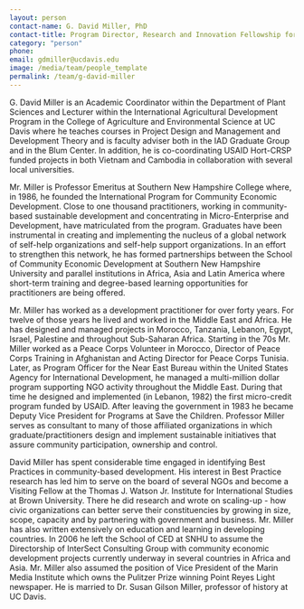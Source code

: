 ```yaml
---
layout: person
contact-name: G. David Miller, PhD
contact-title: Program Director, Research and Innovation Fellowship for Agriculture (RIFA) Director, PACE Academic Coordinator and Lecturer
category: "person"
phone: 
email: gdmiller@ucdavis.edu
image: /media/team/people_template
permalink: /team/g-david-miller
---
```


G. David Miller is an Academic Coordinator within the Department of Plant Sciences and Lecturer within the International Agricultural Development Program in the College of Agriculture and Environmental Science at UC Davis where he teaches courses in Project Design and Management and Development Theory and is faculty adviser both in the IAD Graduate Group and in the Blum Center. In addition, he is co-coordinating USAID Hort-CRSP funded projects in both Vietnam and Cambodia in collaboration with several local universities.
 
Mr. Miller is Professor Emeritus at Southern New Hampshire College where,  in 1986, he founded the International Program for Community Economic Development. Close to one thousand practitioners, working in community-based sustainable development and concentrating in Micro-Enterprise and Development, have matriculated from the program. Graduates have been instrumental in creating and implementing the nucleus of a global network of self-help organizations and self-help support organizations. In an effort to strengthen this network, he has formed partnerships between the School of Community Economic Development at Southern New Hampshire University and parallel institutions in Africa, Asia and Latin America where short-term training and degree-based learning opportunities for practitioners are being offered.  

Mr. Miller has worked as a development practitioner for over forty years. For twelve of those years he lived and worked in the Middle East and Africa. He has designed and managed projects in Morocco, Tanzania, Lebanon, Egypt, Israel, Palestine and throughout Sub-Saharan Africa. Starting in the 70s Mr. Miller worked as a Peace Corps Volunteer in Morocco, Director of Peace Corps Training in Afghanistan and Acting Director for Peace Corps Tunisia. Later, as Program Officer for the Near East Bureau within the United States Agency for International Development, he managed a multi-million dollar program supporting NGO activity throughout the Middle East. During that time he designed and implemented (in Lebanon, 1982) the first micro-credit program funded by USAID. After leaving the government in 1983 he became Deputy Vice President for Programs at Save the Children. Professor Miller serves as consultant to many of those affiliated organizations in which graduate/practitioners design and implement sustainable initiatives that assure community participation, ownership and control.

David Miller has spent considerable time engaged in identifying Best Practices in community-based development. His interest in Best Practice research has led him to serve on the board of several NGOs and become a Visiting Fellow at the Thomas J. Watson Jr. Institute for International Studies at Brown University. There he did research and wrote on scaling-up - how civic organizations can better serve their constituencies by growing in size, scope, capacity and by partnering with government and business. Mr. Miller has also written extensively on education and learning in developing countries. In 2006 he left the School of CED at SNHU to assume the Directorship of InterSect Consulting Group with community economic development projects currently underway in several countries in Africa and Asia. Mr. Miller also assumed the position of Vice President of the Marin Media Institute which owns the Pulitzer Prize winning Point Reyes Light newspaper.  He is married to Dr. Susan Gilson Miller, professor of history at UC Davis.